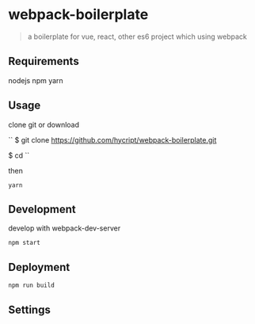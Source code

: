 webpack-boilerplate
===========
> a boilerplate for vue, react, other es6 project which using webpack

## Requirements
nodejs
npm
yarn

## Usage
clone git or download 

``
$ git clone https://github.com/hycript/webpack-boilerplate.git <yourAppName>

$ cd <yourAppName>
`` 

then 

``yarn``

## Development
develop with webpack-dev-server

``
npm start
``

## Deployment
``
npm run build
``

## Settings

